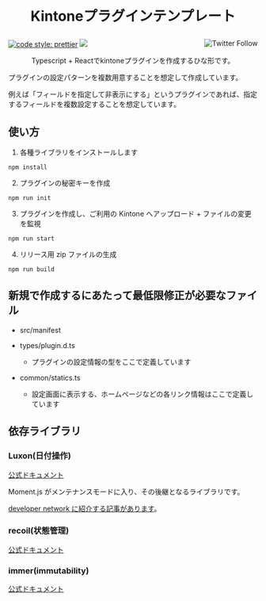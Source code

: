 <h1 align="center">
  <p align="center">Kintoneプラグインテンプレート</p>
</h1>

<p align="left">
 <a href="https://twitter.com/lbribbit"><img src="https://img.shields.io/twitter/follow/lbribbit.svg?style=social" align="right" alt="Twitter Follow" /></a>
 <a href= "https://github.com/prettier/prettier"><img alt="code style: prettier" src="https://img.shields.io/badge/code_style-prettier-ff69b4.svg"></a>
<a href="#license"><img src="https://img.shields.io/github/license/sourcerer-io/hall-of-fame.svg?colorB=ff0000"></a>
</p>
<p align="center">Typescript + Reactでkintoneプラグインを作成するひな形です。</p>

プラグインの設定パターンを複数用意することを想定して作成しています。

例えば「フィールドを指定して非表示にする」というプラグインであれば、指定するフィールドを複数設定することを想定しています。

## 使い方

1. 各種ライブラリをインストールします

```
npm install
```

2. プラグインの秘密キーを作成

```
npm run init
```

3. プラグインを作成し、ご利用の Kintone へアップロード + ファイルの変更を監視

```
npm run start
```

4. リリース用 zip ファイルの生成

```
npm run build
```

## 新規で作成するにあたって最低限修正が必要なファイル

- src/manifest

- types/plugin.d.ts

  - プラグインの設定情報の型をここで定義しています

- common/statics.ts

  - 設定画面に表示する、ホームページなどの各リンク情報はここで定義しています

## 依存ライブラリ

### Luxon(日付操作)

[公式ドキュメント](https://moment.github.io/luxon)

Moment.js がメンテナンスモードに入り、その後継となるライブラリです。

[developer network に紹介する記事があります](https://developer.cybozu.io/hc/ja/articles/900000985463-Luxon-%E3%82%92%E4%BD%BF%E3%81%A3%E3%81%A6-kintone-%E3%81%AE%E6%97%A5%E4%BB%98%E3%82%84%E6%97%A5%E6%99%82%E3%83%95%E3%82%A3%E3%83%BC%E3%83%AB%E3%83%89%E3%81%AE%E3%83%95%E3%82%A9%E3%83%BC%E3%83%9E%E3%83%83%E3%83%88%E3%82%92%E3%82%AB%E3%82%B9%E3%82%BF%E3%83%9E%E3%82%A4%E3%82%BA%E3%81%99%E3%82%8B)。

### recoil(状態管理)

[公式ドキュメント](https://recoiljs.org/)

### immer(immutability)

[公式ドキュメント](https://immerjs.github.io/immer/)
